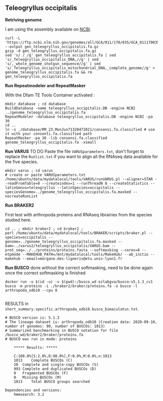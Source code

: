 ## Teleogryllus occipitalis

**Retriving genome** 

I am using the assembly available on [NCBI](https://www.ncbi.nlm.nih.gov/genome/?term=txid470939[orgn]). 

```
curl -L 'https://ftp.ncbi.nlm.nih.gov/genomes/all/GCA/011/170/035/GCA_011170035.1_Tocci_1.0/GCA_011170035.1_Tocci_1.0_genomic.fna.gz' --output gen_teleogryllus_occipitalis.fa.gz
gzip -d gen_teleogryllus_occipitalis.fa.gz 
sed 's/ /_/g' gen_teleogryllus_occipitalis.fa | sed 's/_Teleogryllus_occipitalis_DNA,//g' | sed 's/,_whole_genome_shotgun_sequence//g' | sed 's/_Teleogryllus_occipitalis_mitochondrial_DNA,_complete_genome//g' > genome_teleogryllus_occipitalis.fa && rm gen_teleogryllus_occipitalis.fa
```
**Run Repeatmodeler and RepeatMasker**

With the Dfam TE Tools Container activated :

```
mkdir database ; cd database 
BuildDatabase -name teleogryllus_occipitalis.DB -engine NCBI ../genome_teleogryllus_occipitalis.fa
RepeatModeler -database teleogryllus_occipitalis.DB -engine NCBI -pa 30
cd .. 
ln -s ./database/RM_23.MonJun71320472021/consensi.fa.classified # use it with your consenti.fa.classified path
RepeatMasker -pa 30 -lib consensi.fa.classified genome_teleogryllus_occipitalis.fa -xsmall
```

**Run VARUS**  TO DO 
Paste the file `VARUSparameters.txt`, don't forget to replace the `Runlist.txt` if you want to align all the RNAseq data available for the five species.
```
mkdir varus ; cd varus 
# create or paste VARUSparameters.txt
/home/ubuntu/data/mydatalocal/tools/VARUS/runVARUS.pl --aligner=STAR --readFromTable=0 --createindex=1 --runThreadN 8 --createStatistics --latinGenus=teleogryllus --latinSpecies=occipitalis --speciesGenome=../genome_teleogryllus_occipitalis.fa.masked --nocreateRunList
```

**Run BRAKER2** 

First test with arthropoda proteins and RNAseq librairies from the species studied here. 
```
cd .. ; mkdir braker2 ; cd braker2 ;
perl /home/ubuntu/data/mydatalocal/tools/BRAKER/scripts/braker.pl --species=occipitalis --genome=../genome_teleogryllus_occipitalis.fa.masked --bam=../varus2/teleogryllus_occipitalis/VARUS.bam --prot_seq=../../proteins/proteins.fasta --softmasking --cores=8 --etpmode --MAKEHUB_PATH=/mnt/mydatalocal/tools/MakeHub/ --ab_initio --makehub --email=morgane.des-ligneris@etu.univ-lyon1.fr
```

**Run BUSCO** done without the correct softmasking, need to be done again once the correct softmasking is finished

```
docker run -u $(id -u) -v $(pwd):/busco_wd ezlabgva/busco:v5.1.3_cv1 busco -m proteins -i ./braker2/braker/proteins.fa -o busco -l arthropoda_odb10 --cpu 8
 
```

RESULTS in `short_summary.specific.arthropoda_odb10.busco_bimaculatus.txt`.

```
# BUSCO version is: 5.1.3 
# The lineage dataset is: arthropoda_odb10 (Creation date: 2020-09-10, number of genomes: 90, number of BUSCOs: 1013)
# Summarized benchmarking in BUSCO notation for file /busco_wd/braker2/braker/proteins.fa
# BUSCO was run in mode: proteins

	***** Results: *****

	C:100.0%[S:2.0%,D:98.0%],F:0.0%,M:0.0%,n:1013	   
	1013	Complete BUSCOs (C)			   
	20	Complete and single-copy BUSCOs (S)	   
	993	Complete and duplicated BUSCOs (D)	   
	0	Fragmented BUSCOs (F)			   
	0	Missing BUSCOs (M)			   
	1013	Total BUSCO groups searched		   

Dependencies and versions:
	hmmsearch: 3.2
```
